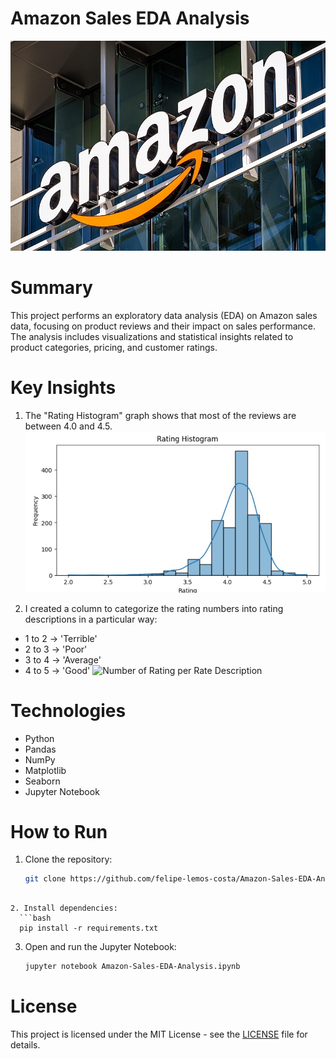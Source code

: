 # Amazon Sales EDA Analysis

![Amazon Logo](images/Amazon.jpg)

# Summary
This project performs an exploratory data analysis (EDA) on Amazon sales data, focusing on product reviews and their impact on sales performance. The analysis includes visualizations and statistical insights related to product categories, pricing, and customer ratings.

# Key Insights
1. The "Rating Histogram" graph shows that most of the reviews are between 4.0 and 4.5.
![Rating Histogram](images/rating_histogram.jpg)

2. I created a column to categorize the rating numbers into rating descriptions in a particular way:
* 1 to 2 -> 'Terrible'
* 2 to 3 -> 'Poor'
* 3 to 4 -> 'Average'
* 4 to 5 -> 'Good'
![Number of Rating per Rate Description](number_of_rating_per_rate_description.jpg)


# Technologies
- Python
- Pandas
- NumPy
- Matplotlib
- Seaborn
- Jupyter Notebook

# How to Run

1. Clone the repository:
   ```bash
   git clone https://github.com/felipe-lemos-costa/Amazon-Sales-EDA-Analysis.git
 ```

2. Install dependencies:
   ```bash
   pip install -r requirements.txt
   ```

3. Open and run the Jupyter Notebook:
   ```bash
   jupyter notebook Amazon-Sales-EDA-Analysis.ipynb
   ```

# License
This project is licensed under the MIT License - see the [LICENSE](LICENSE) file for details.
